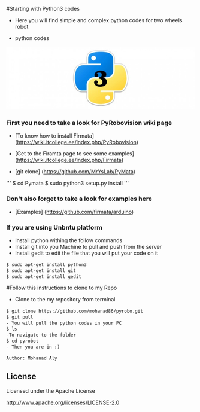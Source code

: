 #Starting with Python3 codes	
- Here you will find simple and complex python codes for two wheels robot 

- python codes 

![alt text](https://github.com/mohanad86/pyrobo/blob/master/images/install-python-3-mac-21894_630x210.jpg)

### First you need to take a look for PyRobovision wiki page 
- [To know how to install Firmata] (https://wiki.itcollege.ee/index.php/PyRobovision)

- [Get to the Firamta page to see some examples] (https://wiki.itcollege.ee/index.php/Firmata)
  
- [git clone] (https://github.com/MrYsLab/PyMata)

'''
$ cd Pymata 
$ sudo python3 setup.py install
'''
### Don't also forget to take a look for examples here
- [Examples] (https://github.com/firmata/arduino) 
### If you are using Unbntu platform
 
- Install python withing the follow commands
- Install git into you Machine to pull and push from the server
- Install gedit to edit the file that you will put your code on it

```
$ sudo apt-get install python3
$ sudo apt-get install git
$ sudo apt-get install gedit
```
#Follow this instructions to clone to my Repo
- Clone to the my repository from terminal
``` 
$ git clone https://github.com/mohanad86/pyrobo.git
$ git pull 
- You will pull the python codes in your PC
$ ls
-To navigate to the folder 
$ cd pyrobot
- Then you are in :)
``` 


    Author: Mohanad Aly 

License
----
Licensed under the Apache License

http://www.apache.org/licenses/LICENSE-2.0
